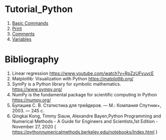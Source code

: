 # Tutorial_Python

1. [Basic Commands](https://github.com/sci4ever/Tutorial_Python/blob/main/Basic%20Commands.ipynb)
2. [Print](https://github.com/sci4ever/Tutorial_Python/blob/main/Print.ipynb)
3. [Comments](https://github.com/sci4ever/Tutorial_Python/blob/main/Comments.ipynb)
4. [Variables](https://github.com/sci4ever/Tutorial_Python/blob/main/Variables.ipynb)




# Bibliography 

1. Linear regression  https://www.youtube.com/watch?v=RpZzUFvuvcE 
2. Matplotlib: Visualization with Python https://matplotlib.org/
3. SymPy is a Python library for symbolic mathematics.    https://www.sympy.org/
4. NumPy is the fundamental package for scientific computing in Python https://numpy.org/
5. Булашев С. В. Статистика для трейдеров. — М.: Компания Спутник+, 2003. — 245 с.
6. Qingkai Kong, Timmy Siauw, Alexandre Bayen,Python Programming and Numerical Methods - A Guide for Engineers and Scientists,1st Edition - November 27, 2020
   { https://pythonnumericalmethods.berkeley.edu/notebooks/Index.html }
